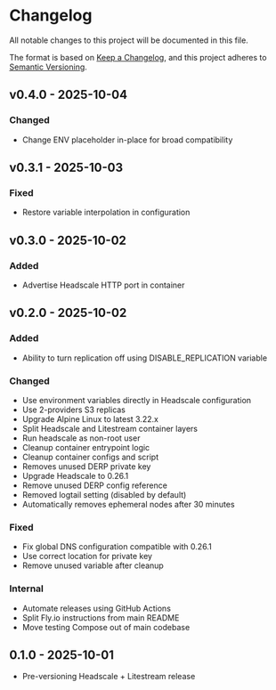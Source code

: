 # Changelog

All notable changes to this project will be documented in this file.

The format is based on [Keep a Changelog](https://keepachangelog.com/en/1.1.0/),
and this project adheres to [Semantic Versioning](https://semver.org/spec/v2.0.0.html).

## v0.4.0 - 2025-10-04

### Changed

- Change ENV placeholder in-place for broad compatibility

## v0.3.1 - 2025-10-03

### Fixed

- Restore variable interpolation in configuration

## v0.3.0 - 2025-10-02

### Added

- Advertise Headscale HTTP port in container

## v0.2.0 - 2025-10-02

### Added

- Ability to turn replication off using DISABLE_REPLICATION variable

### Changed

- Use environment variables directly in Headscale configuration
- Use 2-providers S3 replicas
- Upgrade Alpine Linux to latest 3.22.x
- Split Headscale and Litestream container layers
- Run headscale as non-root user
- Cleanup container entrypoint logic
- Cleanup container configs and script
- Removes unused DERP private key
- Upgrade Headscale to 0.26.1
- Remove unused DERP config reference
- Removed logtail setting (disabled by default)
- Automatically removes ephemeral nodes after 30 minutes

### Fixed

- Fix global DNS configuration compatible with 0.26.1
- Use correct location for private key
- Remove unused variable after cleanup

### Internal

- Automate releases using GitHub Actions
- Split Fly.io instructions from main README
- Move testing Compose out of main codebase

## 0.1.0 - 2025-10-01

- Pre-versioning Headscale + Litestream release
